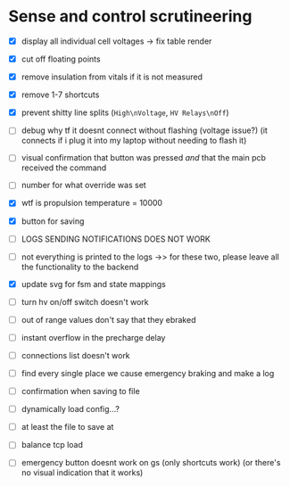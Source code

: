 # Sense and control scrutineering

- [X] display all individual cell voltages -> fix table render
- [X] cut off floating points
- [X] remove insulation from vitals if it is not measured
- [X] remove 1-7 shortcuts
- [X] prevent shitty line splits (`High\nVoltage`, `HV Relays\nOff`) 
- [ ] debug why tf it doesnt connect without flashing (voltage issue?) (it connects if i plug it into my laptop without needing to flash it)
- [ ] visual confirmation that button was pressed *and* that the main pcb received the command
- [ ] number for what override was set
- [X] wtf is propulsion temperature = 10000
- [X] button for saving

- [ ] LOGS SENDING NOTIFICATIONS DOES NOT WORK
- [ ] not everything is printed to the logs 
->> for these two, please leave all the functionality to the backend

- [X] update svg for fsm and state mappings

- [ ] turn hv on/off switch doesn't work 
- [ ] out of range values don't say that they ebraked
- [ ] instant overflow in the precharge delay
- [ ] connections list doesn't work 
- [ ] find every single place we cause emergency braking and make a log 
- [ ] confirmation when saving to file


- [ ] dynamically load config...?
- [ ] at least the file to save at

- [ ] balance tcp load
- [ ] emergency button doesnt work on gs (only shortcuts work) (or there's no visual indication that it works)


